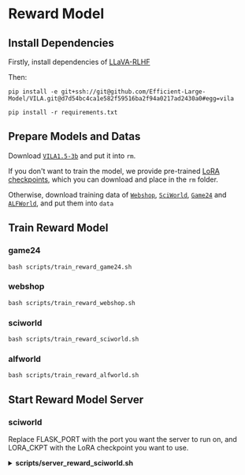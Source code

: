 # Reward Model
## Install Dependencies
Firstly, install dependencies of [LLaVA-RLHF](https://github.com/llava-rlhf/LLaVA-RLHF/tree/830a083fd83e607da3c35f2e6aef833523c1e722/RLHF)


Then:
```
pip install -e git+ssh://git@github.com/Efficient-Large-Model/VILA.git@d7d54bc4ca1e582f59516ba2f94a0217ad2430a0#egg=vila

pip install -r requirements.txt
```

## Prepare Models and Datas
Download [`VILA1.5-3b`](https://huggingface.co/Efficient-Large-Model/VILA1.5-3b/tree/main) and put it into `rm`.

If you don't want to train the model, we provide pre-trained [LoRA checkpoints](https://huggingface.co/Heaplax/ARMAP-RM-LoRA), which you can download and place in the `rm` folder.

Otherwise, download training data of [`Webshop`](https://huggingface.co/datasets/Heaplax/ARMAP-RM-WebShop), [`SciWorld`](https://huggingface.co/datasets/Heaplax/ARMAP-RM-SciWorld), [`Game24`](https://huggingface.co/datasets/Heaplax/ARMAP-RM-Game24) and [`ALFWorld`](https://huggingface.co/datasets/Heaplax/ARMAP-RM-ALFWorld), and put them into `data`

## Train Reward Model

### game24
```
bash scripts/train_reward_game24.sh
```
### webshop
```
bash scripts/train_reward_webshop.sh
```
### sciworld
```
bash scripts/train_reward_sciworld.sh
```
### alfworld
```
bash scripts/train_reward_alfworld.sh
```

## Start Reward Model Server

### sciworld
Replace FLASK_PORT with the port you want the server to run on, and LORA_CKPT with the LoRA checkpoint you want to use.
<details>
 <summary><b>scripts/server_reward_sciworld.sh</b></summary>

```
set -e
set -x

export FLASK_PORT=15678

export CUDA_VISIBLE_DEVICES=0
export MODEL_DIR="rm"
export PYTHONPATH="$PWD:$PYTHONPATH"
export GPUS_PER_NODE=1
export OMP_NUM_THREADS=1

# MODEL CONFIG
VISION_TOWER=VILA1.5-3b/vision_tower
LM_MODEL_NAME=VILA1.5-3b
MM_PROJECTOR=VILA1.5-3b/mm_projector

# SAVE CONFIG
MODEL_NAME=RM-sciworld
LORA_CKPT=checkpoint-120

# TRAINING CONFIG
NUM_EPOCHS=3
LEARNING_RATE=5e-4
BATCH_SIZE=1
GRAD_ACCUMULATION=1

python server_lora_rm.py \
    --do_eval \
    --seed 42 \
    --per_device_train_batch_size $BATCH_SIZE \
    --per_device_eval_batch_size $BATCH_SIZE \
    --gradient_accumulation_steps $GRAD_ACCUMULATION \
    --model_name_or_path $MODEL_DIR/$LM_MODEL_NAME/llm \
    --vision_tower $MODEL_DIR/$VISION_TOWER \
    --learning_rate $LEARNING_RATE \
    --mm_vision_select_layer -2 \
    --mm_use_im_start_end False \
    --mm_use_im_patch_token False \
    --freeze_mm_mlp_adapter True \
    --model_max_length 4096 \
    --query_len 4000 \
    --response_len 2000 \
    --dataset_name "none" \
    --eval_dataset_name "none" \
    --eval_size 1 \
    --bits 16 \
    --lora_r 64 \
    --lora_modules q_proj k_proj v_proj o_proj gate_proj up_proj down_proj \
    --output_dir "$MODEL_DIR/$MODEL_NAME" \
    --lora_dir "$MODEL_DIR/$MODEL_NAME/$LORA_CKPT" \
    --num_train_epochs $NUM_EPOCHS \
    --group_by_length False \
    --evaluation_strategy "steps" \
    --eval_steps 50 \
    --save_strategy "steps" \
    --save_steps 50 \
    --save_total_limit 10 \
    --weight_decay 0.0 \
    --warmup_ratio 0.03 \
    --lr_scheduler_type "constant_with_warmup" \
    --logging_steps 5 \
    --report_to "tensorboard" \
    --ddp_backend "nccl" \
    --bf16 True \
    --ddp_find_unused_parameters False \
    --resume_from_training True \
    --image_aspect_ratio 'resize'
```

</details>
